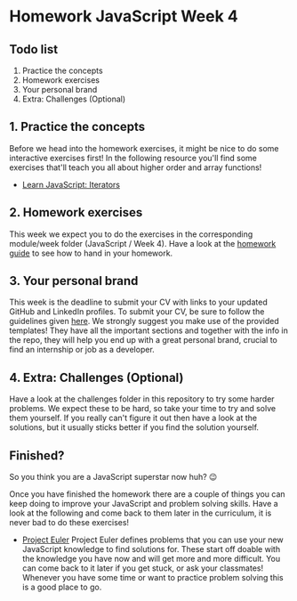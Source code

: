 # Homework JavaScript Week 4

## **Todo list**

1. Practice the concepts
2. Homework exercises
3. Your personal brand
4. Extra: Challenges (Optional)

## **1. Practice the concepts**

Before we head into the homework exercises, it might be nice to do some interactive exercises first! In the following resource you'll find some exercises that'll teach you all about higher order and array functions!

- [Learn JavaScript: Iterators](https://www.codecademy.com/learn/introduction-to-javascript/modules/learn-javascript-iterators)

## **2. Homework exercises**

This week we expect you to do the exercises in the corresponding module/week folder (JavaScript / Week 4). Have a look at the [homework guide](https://github.com/HackYourFuture/JavaScript/blob/main/hand-in-homework-guide.md) to see how to hand in your homework.

## **3. Your personal brand**

This week is the deadline to submit your CV with links to your updated GitHub and LinkedIn profiles. To submit your CV, be sure to follow the guidelines given [here](https://github.com/HackYourFuture/yourpersonalbrand/blob/main/yourcurriculum.md#4-submitting-your-cv-to-the-hyf-team). We strongly suggest you make use of the provided templates! They have all the important sections and together with the info in the repo, they will help you end up with a great personal brand, crucial to find an internship or job as a developer.

## **4. Extra: Challenges (Optional)**

Have a look at the challenges folder in this repository to try some harder problems. We expect these to be hard, so take your time to try and solve them yourself. If you really can't figure it out then have a look at the solutions, but it usually sticks better if you find the solution yourself.

## Finished?

So you think you are a JavaScript superstar now huh? :wink:

Once you have finished the homework there are a couple of things you can keep doing to improve your JavaScript and problem solving skills. Have a look at the following and come back to them later in the curriculum, it is never bad to do these exercises!

- [Project Euler](https://projecteuler.net/)
Project Euler defines problems that you can use your new JavaScript knowledge to find solutions for. These start off doable with the knowledge you have now and will get more and more difficult. You can come back to it later if you get stuck, or ask your classmates! Whenever you have some time or want to practice problem solving this is a good place to go.

